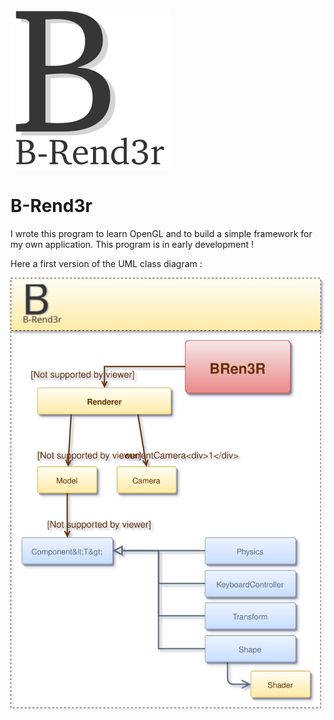 ![alt text](https://raw.githubusercontent.com/berdal84/B-Rend3r/master/img/logo_256.png)
# B-Rend3r

I wrote this program to learn OpenGL and to build a simple framework for my own application. This program is in early development !

Here a first version of the UML class diagram :

![alt text](https://github.com/berdal84/B-Rend3r/blob/master/UML/ClassDiagram_DrawIO.svg)
